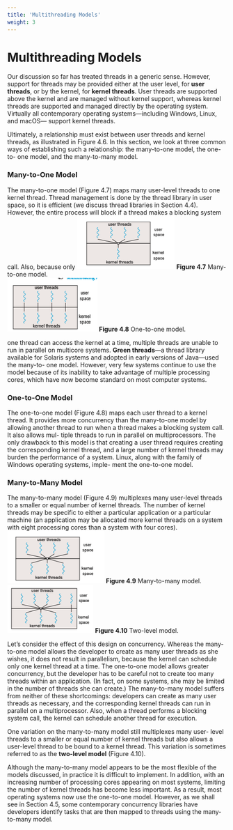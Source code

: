 ```yaml
---
title: 'Multithreading Models'
weight: 3
---
```


# Multithreading Models

Our discussion so far has treated threads in a generic sense. However, support for threads may be provided either at the user level, for **user threads**, or by the kernel, for **kernel threads**. User threads are supported above the kernel and are managed without kernel support, whereas kernel threads are supported and managed directly by the operating system. Virtually all contemporary operating systems—including Windows, Linux, and macOS— support kernel threads.

Ultimately, a relationship must exist between user threads and kernel threads, as illustrated in Figure 4.6. In this section, we look at three common ways of establishing such a relationship: the many-to-one model, the one-to- one model, and the many-to-many model.

### Many-to-One Model

The many-to-one model (Figure 4.7) maps many user-level threads to one kernel thread. Thread management is done by the thread library in user space, so it is efficient (we discuss thread libraries in Section 4.4). However, the entire process will block if a thread makes a blocking system call. Also, because only
![Alt text](image-41.png)
**Figure 4.7** Many-to-one model.  
![Alt text](image-42.png)
**Figure 4.8** One-to-one model.

one thread can access the kernel at a time, multiple threads are unable to run in parallel on multicore systems. **Green threads**—a thread library available for Solaris systems and adopted in early versions of Java—used the many-to- one model. However, very few systems continue to use the model because of its inability to take advantage of multiple processing cores, which have now become standard on most computer systems.

### One-to-One Model

The one-to-one model (Figure 4.8) maps each user thread to a kernel thread. It provides more concurrency than the many-to-one model by allowing another thread to run when a thread makes a blocking system call. It also allows mul- tiple threads to run in parallel on multiprocessors. The only drawback to this model is that creating a user thread requires creating the corresponding kernel thread, and a large number of kernel threads may burden the performance of a system. Linux, along with the family of Windows operating systems, imple- ment the one-to-one model.

### Many-to-Many Model

The many-to-many model (Figure 4.9) multiplexes many user-level threads to a smaller or equal number of kernel threads. The number of kernel threads may be specific to either a particular application or a particular machine (an application may be allocated more kernel threads on a system with eight processing cores than a system with four cores).
![Alt text](image-43.png)
**Figure 4.9** Many-to-many model.  
![Alt text](image-44.png)
**Figure 4.10** Two-level model.

Let’s consider the effect of this design on concurrency. Whereas the many- to-one model allows the developer to create as many user threads as she wishes, it does not result in parallelism, because the kernel can schedule only one kernel thread at a time. The one-to-one model allows greater concurrency, but the developer has to be careful not to create too many threads within an application. (In fact, on some systems, she may be limited in the number of threads she can create.) The many-to-many model suffers from neither of these shortcomings: developers can create as many user threads as necessary, and the corresponding kernel threads can run in parallel on a multiprocessor. Also, when a thread performs a blocking system call, the kernel can schedule another thread for execution.

One variation on the many-to-many model still multiplexes many user- level threads to a smaller or equal number of kernel threads but also allows a user-level thread to be bound to a kernel thread. This variation is sometimes referred to as the **two-level model** (Figure 4.10).

Although the many-to-many model appears to be the most flexible of the models discussed, in practice it is difficult to implement. In addition, with an increasing number of processing cores appearing on most systems, limiting the number of kernel threads has become less important. As a result, most operating systems now use the one-to-one model. However, as we shall see in Section 4.5, some contemporary concurrency libraries have developers identify tasks that are then mapped to threads using the many-to-many model.